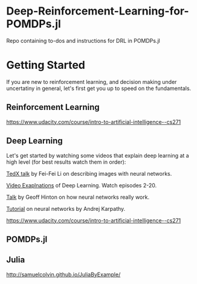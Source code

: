 # Deep-Reinforcement-Learning-for-POMDPs.jl
Repo containing to-dos and instructions for DRL in POMDPs.jl  

# Getting Started

If you are new to reinforcement learning, and decision making under uncertatiny in general, let's first get you up to speed on the fundamentals. 

## Reinforcement Learning

https://www.udacity.com/course/intro-to-artificial-intelligence--cs271

## Deep Learning

Let's get started by watching some videos that explain deep learning at a high level (for best results watch them in order):

[TedX talk](https://www.ted.com/talks/fei_fei_li_how_we_re_teaching_computers_to_understand_pictures?language=en) by Fei-Fei Li on describing images with neural networks. 

[Video Exaplnations](https://www.youtube.com/channel/UC9OeZkIwhzfv-_Cb7fCikLQ/videos) of Deep Learning. Watch episodes 2-20.

[Talk](https://www.youtube.com/watch?v=l2dVjADTEDU&feature=youtu.be) by Geoff Hinton on how neural networks really work. 

[Tutorial](http://karpathy.github.io/neuralnets/) on neural networks by Andrej Karpathy. 

https://www.udacity.com/course/intro-to-artificial-intelligence--cs271

## POMDPs.jl

## Julia 

http://samuelcolvin.github.io/JuliaByExample/
